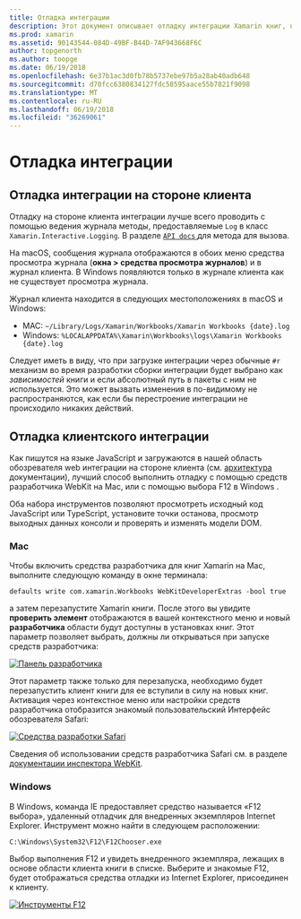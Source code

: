 ```yaml
---
title: Отладка интеграции
description: Этот документ описывает отладку интеграции Xamarin книг, на стороне клиента и стороне клиента в Windows и Mac.
ms.prod: xamarin
ms.assetid: 90143544-084D-49BF-B44D-7AF943668F6C
author: topgenorth
ms.author: toopge
ms.date: 06/19/2018
ms.openlocfilehash: 6e37b1ac3d0fb78b5737ebe97b5a28ab40adb648
ms.sourcegitcommit: d70fcc6380834127fdc58595aace55b7821f9098
ms.translationtype: MT
ms.contentlocale: ru-RU
ms.lasthandoff: 06/19/2018
ms.locfileid: "36269061"
---
```

# <a name="debugging-integrations"></a>Отладка интеграции

## <a name="debugging-agent-side-integrations"></a>Отладка интеграции на стороне клиента

Отладку на стороне клиента интеграции лучше всего проводить с помощью ведения журнала методы, предоставляемые `Log` в класс `Xamarin.Interactive.Logging`. В разделе [ `API docs` ](https://developer.xamarin.com/api/type/Xamarin.Interactive.Logging.Log/) для метода для вызова.

На macOS, сообщения журнала отображаются в обоих меню средства просмотра журнала (**окна > средства просмотра журналов**) и в журнал клиента. В Windows появляются только в журнале клиента как не существует просмотра журнала.

Журнал клиента находится в следующих местоположениях в macOS и Windows:

- MAC: `~/Library/Logs/Xamarin/Workbooks/Xamarin Workbooks {date}.log`
- Windows: `%LOCALAPPDATA%\Xamarin\Workbooks\logs\Xamarin Workbooks {date}.log`

Следует иметь в виду, что при загрузке интеграции через обычные `#r` механизм во время разработки сборки интеграции будет выбрано как _зависимостей_ книги и если абсолютный путь в пакеты с ним не используется. Это может вызвать изменения в по-видимому не распространяются, как если бы перестроение интеграции не происходило никаких действий.

## <a name="debugging-client-side-integrations"></a>Отладка клиентского интеграции

Как пишутся на языке JavaScript и загружаются в нашей область обозревателя web интеграции на стороне клиента (см. [архитектура](~/tools/workbooks/sdk/architecture.md) документации), лучший способ выполнить отладку с помощью средств разработчика WebKit на Mac, или с помощью выбора F12 в Windows .

Оба набора инструментов позволяют просмотреть исходный код JavaScript или TypeScript, установите точки останова, просмотр выходных данных консоли и проверять и изменять модели DOM.

### <a name="mac"></a>Mac

Чтобы включить средства разработчика для книг Xamarin на Mac, выполните следующую команду в окне терминала:

```shell
defaults write com.xamarin.Workbooks WebKitDeveloperExtras -bool true
```

а затем перезапустите Xamarin книги. После этого вы увидите **проверить элемент** отображаются в вашей контекстного меню и новый **разработчика** области будут доступны в установках книг. Этот параметр позволяет выбрать, должны ли открываться при запуске средств разработчика:

[![Панель разработчика](debugging-images/developer-pane-small.png)](debugging-images/developer-pane.png#lightbox)

Этот параметр также только для перезапуска, необходимо будет перезапустить клиент книги для ее вступили в силу на новых книг. Активация через контекстное меню или настройки средств разработчика отобразится знакомый пользовательский Интерфейс обозревателя Safari:

[![Средства разработки Safari](debugging-images/mac-dev-tools.png)](debugging-images/mac-dev-tools.png#lightbox)

Сведения об использовании средств разработчика Safari см. в разделе [документации инспектора WebKit][webkit-docs].

### <a name="windows"></a>Windows

В Windows, команда IE предоставляет средство называется «F12 выбора», удаленный отладчик для внедренных экземпляров Internet Explorer. Инструмент можно найти в следующем расположении:

```shell
C:\Windows\System32\F12\F12Chooser.exe
```

Выбор выполнения F12 и увидеть внедренного экземпляра, лежащих в основе области клиента книги в списке. Выберите и знакомые F12, будет отображаться средства отладки из Internet Explorer, присоединен к клиенту.

[![Инструменты F12](debugging-images/windows-dev-tools.png)](debugging-images/windows-dev-tools.png#lightbox)

[webkit-docs]: https://trac.webkit.org/wiki/WebInspector
